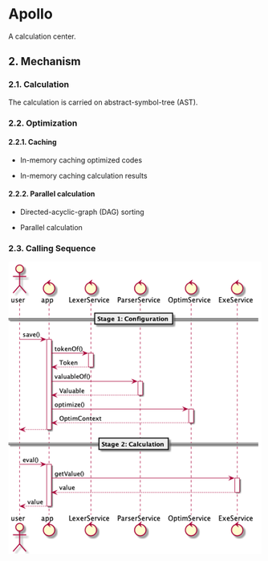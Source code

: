 # Apollo
A calculation center.

## 2. Mechanism
### 2.1. Calculation
The calculation is carried on abstract-symbol-tree (AST).

### 2.2. Optimization

#### 2.2.1. Caching
* In-memory caching optimized codes

* In-memory caching calculation results

#### 2.2.2. Parallel calculation
* Directed-acyclic-graph (DAG) sorting

* Parallel calculation

### 2.3. Calling Sequence
![时序图](./doc/img/sequence.png)
